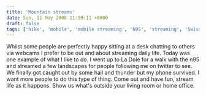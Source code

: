 ```yaml
---
title: 'Mountain streams'
date: Sun, 11 May 2008 11:59:11 +0000
draft: false
tags: ['hike', 'mobile', 'mobile streaming', 'N95', 'streaming', 'Swiss walks']
---
```


Whilst some people are perfectly happy sitting at a desk chatting to others via webcams I prefer to be out and about streaming daily life. Today was one example of what I like to do. I went up to La Dole for a walk with the n95 and streamed a few landscapes for people following me on twitter to see.    We finally got caught out by some hail and thunder but my phone survived.  I want more people to do this type of thing. Come out and have fun, stream life as it happens. Show us what's outside your living room or home office.
